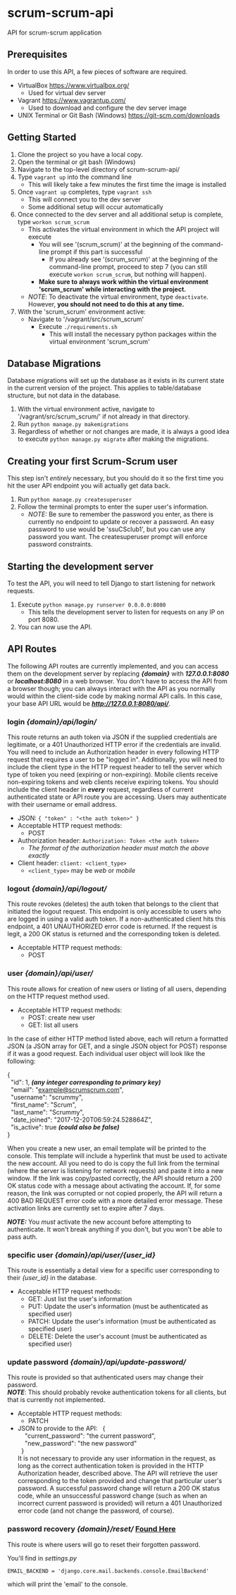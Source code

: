 # scrum-scrum-api
API for scrum-scrum application

## Prerequisites
In order to use this API, a few pieces of software are required.
- VirtualBox https://www.virtualbox.org/
  - Used for virtual dev server
- Vagrant https://www.vagrantup.com/
  - Used to download and configure the dev server image
- UNIX Terminal or Git Bash (Windows) https://git-scm.com/downloads

## Getting Started
1. Clone the project so you have a local copy.
2. Open the terminal or git bash (Windows)
3. Navigate to the top-level directory of scrum-scrum-api/
4. Type `vagrant up` into the command line
   - This will likely take a few minutes the first time the image is installed
5. Once `vagrant up` completes, type `vagrant ssh`
   - This will connect you to the dev server
   - Some additional setup will occur automatically
6. Once connected to the dev server and all additional setup is complete, type `workon scrum_scrum`
   - This activates the virtual environment in which the API project will execute
     - You will see '(scrum_scrum)' at the beginning of the command-line prompt if this part is successful
       - If you already see '(scrum_scrum)' at the beginning of the command-line prompt, proceed to step 7 (you can still execute `workon scrum_scrum`, but nothing will happen).
     - **Make sure to always work within the virtual environment 'scrum_scrum' while interacting with the project.**
   - *NOTE*: To deactivate the virtual environment, type `deactivate`. However, **you should not need to do this at any time.**
7. With the 'scrum_scrum' environment active:
   - Navigate to '/vagrant/src/scrum_scrum'
     - Execute `./requirements.sh`
       - This will install the necessary python packages within the virtual environment 'scrum_scrum'

## Database Migrations
Database migrations will set up the database as it exists in its current state in the current version of the project. This applies to table/database structure, but not data in the database.
1. With the virtual environment active, navigate to '/vagrant/src/scrum_scrum/' if not already in that directory.
2. Run `python manage.py makemigrations`
3. Regardless of whether or not changes are made, it is always a good idea to execute `python manage.py migrate` after making the migrations.

## Creating your first Scrum-Scrum user
This step isn't *entirely* necessary, but you should do it so the first time you hit the user API endpoint you will actually get data back.
1. Run `python manage.py createsuperuser`
2. Follow the terminal prompts to enter the super user's information.
   - *NOTE:* Be sure to remember the password you enter, as there is currently no endpoint to update or recover a password. An easy password to use would be 'ssuCSclub1', but you can use any password you want. The createsuperuser prompt will enforce password constraints.

## Starting the development server
To test the API, you will need to tell Django to start listening for network requests.
1. Execute `python manage.py runserver 0.0.0.0:8080`
   - This tells the development server to listen for requests on any IP on port 8080.
2. You can now use the API.

## API Routes
The following API routes are currently implemented, and you can access them on the development server by replacing **_{domain}_** with **_127.0.0.1:8080_** or **_localhost:8080_** in a web browser. You don't have to access the API from a browser though; you can always interact with the API as you normally would within the client-side code by making normal API calls. In this case, your base API URL would be **_http://127.0.0.1:8080/api/_**.
### login *{domain}/api/login/*
This route returns an auth token via JSON if the supplied credentials are legitimate, or a 401 Unauthorized HTTP error if the credentials are invalid. You will need to include an Authorization header in every following HTTP request that requires a user to be "logged in". Additionally, you will need to include the client type in the HTTP request header to tell the server
which type of token you need (expiring or non-expiring). Mobile clients
receive non-expiring tokens and web clients receive expiring tokens. You should include the client header in **_every_** request, regardless of
current authenticated state or API route you are accessing. Users may authenticate with their username or email address.
- JSON: `{ "token" : "<the auth token>" }`
- Acceptable HTTP request methods:
  - POST
- Authorization header: `Authorization: Token <the auth token>`
  - *The format of the authorization header must match the above exactly*
- Client header: `client: <client_type>`
  - `<client_type>` may be *web* or *mobile*

### logout *{domain}/api/logout/*
This route revokes (deletes) the auth token that belongs to the client that initiated the logout request. This endpoint is only accessible to users who are logged in using a valid auth token. If a non-authenticated client hits this endpoint, a 401 UNAUTHORIZED error code is returned. If the request is legit, a 200 OK status is returned and the corresponding token is deleted.
- Acceptable HTTP request methods:
  - POST

### user *{domain}/api/user/*
This route allows for creation of new users or listing of all users, depending on the HTTP request method used.
- Acceptable HTTP request methods:
  - POST: create new user
  - GET: list all users

In the case of either HTTP method listed above, each will return a formatted JSON (a JSON array for GET, and a single JSON object for POST) response if it was a good request. Each individual user object will look like the following:

  {  
  &nbsp;&nbsp;"id": 1, **_(any integer corresponding to primary key)_**  
  &nbsp;&nbsp;"email": "example@scrumscrum.com",  
  &nbsp;&nbsp;"username": "scrummy",  
  &nbsp;&nbsp;"first_name": "Scrum",  
  &nbsp;&nbsp;"last_name": "Scrummy",  
  &nbsp;&nbsp;"date_joined": "2017-12-20T06:59:24.528864Z",  
  &nbsp;&nbsp;"is_active": true **_(could also be false)_**  
  }  

When you create a new user, an email template will be printed to the console. This template will include a hyperlink that must be used to activate the new account. All you need to do is copy the full link from the terminal (where the server is listening for network requests) and paste it into a new window. If the link was copy/pasted correctly, the API should return a 200 OK status code with a message about activating the account. If, for some reason, the link was corrupted or not copied properly, the API will return a 400 BAD REQUEST error code with a more detailed error message. These activation links are currently set to expire after 7 days.

**_NOTE:_** You *must* activate the new account before attempting to authenticate. It won't break anything if you don't, but you won't be able to pass auth.

### specific user *{domain}/api/user/{user_id}*
This route is essentially a detail view for a specific user corresponding to their *{user_id}* in the database.
- Acceptable HTTP request methods:
  - GET: Just list the user's information
  - PUT: Update the user's information (must be authenticated as specified user)
  - PATCH: Update the user's information (must be authenticated as specified user)
  - DELETE: Delete the user's account (must be authenticated as specified user)

### update password *{domain}/api/update-password/*
This route is provided so that authenticated users may change their password.  
**_NOTE_**: This should probably revoke authentication tokens for all clients, but that is currently not implemented.
- Acceptable HTTP request methods:
  - PATCH
- JSON to provide to the API:
&nbsp;&nbsp;{  
&nbsp;&nbsp;&nbsp;&nbsp;"current_password": "the current password",  
&nbsp;&nbsp;&nbsp;&nbsp;"new_password": "the new password"  
&nbsp;&nbsp;}  
It is not necessary to provide any user information in the request, as long as the correct authentication token is provided in the HTTP Authorization header, described above. The API will retrieve the user corresponding to the token provided and change that particular user's password. A successful password change will return a 200 OK status code, while an unsuccessful password change (such as when an incorrect current password is provided) will return a 401 Unauthorized error code (and not change the password, of course).

### password recovery *{domain}/reset/* [Found Here](https://simpleisbetterthancomplex.com/tutorial/2016/09/19/how-to-create-password-reset-view.html)
This route is where users will go to reset their forgotten password.

You'll find in *settings.py*

`EMAIL_BACKEND = 'django.core.mail.backends.console.EmailBackend'`

which will print the 'email' to the console.
